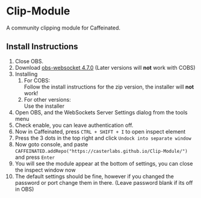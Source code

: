 # Clip-Module
A community clipping module for Caffeinated.

## Install Instructions
1. Close OBS.
2. Download [obs-websocket 4.7.0](https://github.com/Palakis/obs-websocket/releases/tag/4.7.0) (Later versions will __not__ work with COBS)
3. Installing
    1. For COBS:  
        Follow the install instructions for the zip version, the installer will __not__ work!
    2. For other versions:  
        Use the installer
4. Open OBS, and the WebSockets Server Settings dialog from the tools menu
5. Check enable, you can leave authentication off.
6. Now in Caffeinated, press `CTRL + SHIFT + I` to open inspect element
7. Press the 3 dots in the top right and click `Undock into separate window`
8. Now goto console, and paste `CAFFEINATED.addRepo("https://casterlabs.github.io/Clip-Module/")` and press `Enter`
9. You will see the module appear at the bottom of settings, you can close the inspect window now
10. The default settings should be fine, however if you changed the password or port change them in there. (Leave password blank if its off in OBS)
